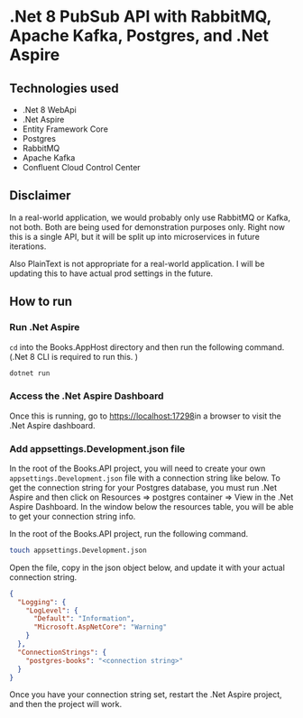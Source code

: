 # .Net 8 PubSub API with RabbitMQ, Apache Kafka, Postgres, and .Net Aspire

## Technologies used

- .Net 8 WebApi
- .Net Aspire
- Entity Framework Core
- Postgres
- RabbitMQ
- Apache Kafka
- Confluent Cloud Control Center

## Disclaimer

In a real-world application, we would probably only use RabbitMQ or Kafka, not both. Both are being used for demonstration purposes only. Right now this is a single API, but it will be split up into microservices in future iterations.

Also PlainText is not appropriate for a real-world application. I will be updating this to have actual prod settings in the future.

## How to run

### Run .Net Aspire

`cd` into the Books.AppHost directory and then run the following command. (.Net 8 CLI is required to run this. )

```bash
dotnet run
```

### Access the .Net Aspire Dashboard

Once this is running, go to [https://localhost:17298](localhost:17298)in a browser to visit the .Net Aspire dashboard.

### Add appsettings.Development.json file

In the root of the Books.API project, you will need to create your own `appsettings.Development.json` file with a connection string like below. To get the connection string for your Postgres database, you must run .Net Aspire and then click on Resources => postgres container => View in the .Net Aspire Dashboard. In the window below the resources table, you will be able to get your connection string info.

In the root of the Books.API project, run the following command.

```bash
touch appsettings.Development.json
```

Open the file, copy in the json object below, and update it with your actual connection string.

```json
{
  "Logging": {
    "LogLevel": {
      "Default": "Information",
      "Microsoft.AspNetCore": "Warning"
    }
  },
  "ConnectionStrings": {
    "postgres-books": "<connection string>"
  }
}
```

Once you have your connection string set, restart the .Net Aspire project, and then the project will work.
